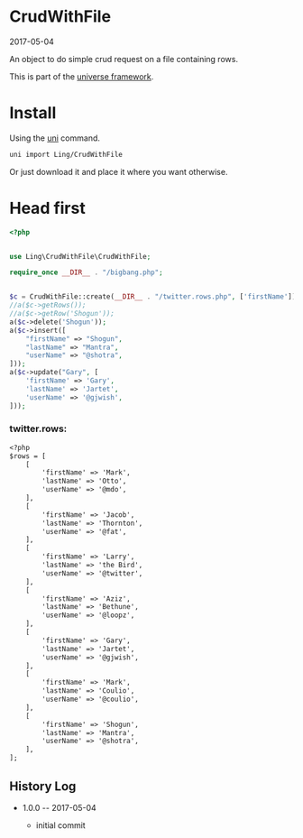 CrudWithFile
===========
2017-05-04



An object to do simple crud request on a file containing rows.


This is part of the [universe framework](https://github.com/karayabin/universe-snapshot).


Install
==========
Using the [uni](https://github.com/lingtalfi/universe-naive-importer) command.
```bash
uni import Ling/CrudWithFile
```

Or just download it and place it where you want otherwise.


Head first
==========



```php
<?php


use Ling\CrudWithFile\CrudWithFile;

require_once __DIR__ . "/bigbang.php";


$c = CrudWithFile::create(__DIR__ . "/twitter.rows.php", ['firstName']);
//a($c->getRows());
//a($c->getRow('Shogun'));
a($c->delete('Shogun'));
a($c->insert([
    "firstName" => "Shogun",
    "lastName" => "Mantra",
    "userName" => "@shotra",
]));
a($c->update("Gary", [
    'firstName' => 'Gary',
    'lastName' => 'Jartet',
    'userName' => '@gjwish',
]));
```


### twitter.rows:

```txt
<?php
$rows = [
    [
        'firstName' => 'Mark',
        'lastName' => 'Otto',
        'userName' => '@mdo',
    ],
    [
        'firstName' => 'Jacob',
        'lastName' => 'Thornton',
        'userName' => '@fat',
    ],
    [
        'firstName' => 'Larry',
        'lastName' => 'the Bird',
        'userName' => '@twitter',
    ],
    [
        'firstName' => 'Aziz',
        'lastName' => 'Bethune',
        'userName' => '@loopz',
    ],
    [
        'firstName' => 'Gary',
        'lastName' => 'Jartet',
        'userName' => '@gjwish',
    ],
    [
        'firstName' => 'Mark',
        'lastName' => 'Coulio',
        'userName' => '@coulio',
    ],
    [
        'firstName' => 'Shogun',
        'lastName' => 'Mantra',
        'userName' => '@shotra',
    ],
];


```






History Log
------------------
    
- 1.0.0 -- 2017-05-04

    - initial commit